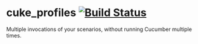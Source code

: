 # cuke_profiles [![Build Status](https://secure.travis-ci.org/jmerrifield/cuke_profiles.png)](http://travis-ci.org/jmerrifield/cuke_profiles)

Multiple invocations of your scenarios, without running Cucumber multiple times.